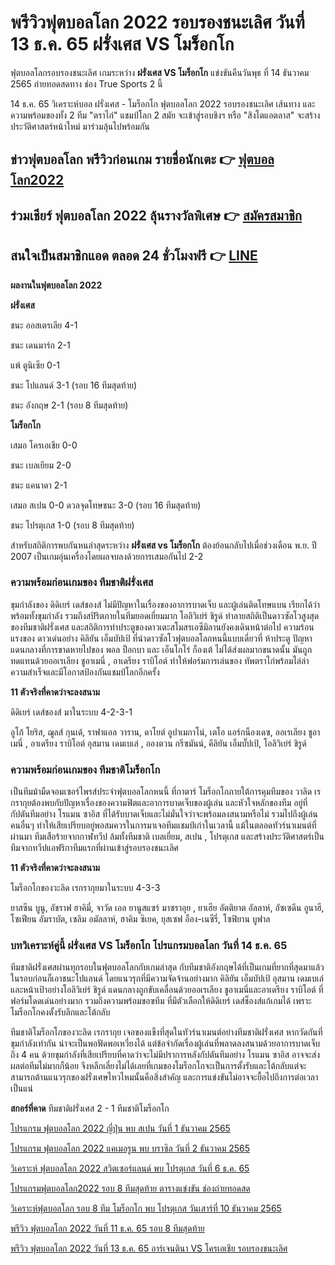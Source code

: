 # พรีวิวฟุตบอลโลก 2022 รอบรองชนะเลิศ วันที่ 13 ธ.ค. 65 ฝรั่งเศส VS โมร็อกโก

ฟุตบอลโลกรอบรองชนะเลิศ เกมระหว่าง **ฝรั่งเศส VS โมร็อกโก** แข่งขันคืนวันพุธ ที่ 14 ธันวาคม 2565 ถ่ายทอดสดทาง ช่อง True Sports 2 นี้

14 ธ.ค. 65 วิเคราะห์บอล ฝรั่งเศส - โมร็อกโก ฟุตบอลโลก 2022 รอบรองชนะเลิศ เส้นทาง และความพร้อมของทั้ง 2 ทีม "ตราไก่" แชมป์โลก 2 สมัย จะเข้าสู่รอบชิงฯ หรือ "สิงโตแอตลาส" จะสร้างประวัติศาสตร์หน้าใหม่ มาร่วมลุ้นไปพร้อมกัน

## ข่าวฟุตบอลโลก พรีวิวก่อนเกม รายชื่อนักเตะ 👉 [ฟุตบอลโลก2022](https://www.ufa88s.info/)

## ร่วมเชียร์ ฟุตบอลโลก 2022 ลุ้นรางวัลพิเศษ 👉 [สมัครสมาชิก](https://member.ufa88s.info/register/?s=wwwufa88s&lang=th)

## สนใจเป็นสมาชิกแอด ตลอด 24 ชั่วโมงฟรี 👉 [LINE](https://line.me/R/ti/p/@283xkvif)

**ผลงานในฟุตบอลโลก 2022**

**ฝรั่งเศส**

ชนะ ออสเตรเลีย 4-1

ชนะ เดนมาร์ก 2-1

แพ้ ตูนิเซีย 0-1

ชนะ โปแลนด์ 3-1 (รอบ 16 ทีมสุดท้าย)

ชนะ อังกฤษ 2-1 (รอบ 8 ทีมสุดท้าย)

**โมร็อกโก**

เสมอ โครเอเชีย 0-0

ชนะ เบลเยียม 2-0

ชนะ แคนาดา 2-1

เสมอ สเปน 0-0 ดวลจุดโทษชนะ 3-0 (รอบ 16 ทีมสุดท้าย)

ชนะ โปรตุเกส 1-0 (รอบ 8 ทีมสุดท้าย) 

สำหรับสถิติการพบกันหนล่าสุดระหว่าง **ฝรั่งเศส vs โมร็อกโก** ต้องย้อนกลับไปเมื่อช่วงเดือน พ.ย. ปี 2007 เป็นเกมอุ่นเครื่องโดยผลจบลงด้วยการเสมอกันไป 2-2

### ความพร้อมก่อนเกมของ ทีมชาติฝรั่งเศส

ขุมกำลังของ ดิดิเยร์ เดส์ชองส์ ไม่มีปัญหาในเรื่องของอาการบาดเจ็บ และผู้เล่นติดโทษแบน เรียกได้ว่าพร้อมทั้งขุมกำลัง รวมถึงสปิริตภายในทีมยอดเยี่ยมมาก โอลิวิเย่ร์ ชิรูด์ ทำลายสถิติเป็นดาวซัลโวสูงสุดของทีมชาติฝรั่งเศส และสถิติการทำประตูของดาวเตะสโมสรเอซีมิลานยังคงเดินหน้าต่อไป ความร้อนแรงของ ดาวเด่นอย่าง คิลิยัน เอ็มบัปเป้ ที่นำดาวซัลโวฟุตบอลโลกหนนี้แบบเดี่ยวที่ ห้าประตู ปัญหาแดนกลางที่การขาดหายไปของ พอล ป็อกบา และ เอ็นโกโร่ ก็องเต้ ไม่ได้ส่งผลมากขนาดนั้น มันถูกทดแทนด้วยออเรเลียง ชูอาเมนี่ , อาเดรียง ราบิโอต์ ทำให้ฟอร์มการเล่นของ ทัพตราไก่พร้อมไล่ล่าความสำเร็จและมีโอกาสป้องกันแชมป์โลกอีกครั้ง

**11 ตัวจริงที่คาดว่าจะลงสนาม**

ดิดิเยร์ เดส์ชองส์ มาในระบบ 4-2-3-1

อูโก้ โยริส, ฌูลส์ กุนเด้, ราฟาแอล วาราน, ดาโยต์ อูปาเมกาโน่, เตโอ แอร์กน็องเดซ, ออเรเลียง ชูอาเมนี่ , อาเดรียง ราบิโอต์ อุสมาน เดมเบเล่ , อองตวน กรีซมันน์, คีลิยัน เอ็มบั๊ปเป้, โอลิวิเย่ร์ ชิรูด์

### ความพร้อมก่อนเกมของ ทีมชาติโมร็อกโก

เป็นทีมม้ามืดจอมเซอร์ไพรส์ประจำฟุตบอลโลกหนนี้ ที่กาตาร์ โมร็อกโกภายใต้การคุมทีมของ วาลิด เรกรากุยต้องพบกับปัญหาเรื่องของความฟิตและอาการบาดเจ็บของผู้เล่น และหัวใจหลักของทีม อยู่ที่กัปตันทีมอย่าง โรแมน ซาอิส ที่ได้รับบาดเจ็บและไม่มั่นใจว่าจะพร้อมลงสนามหรือไม่ รวมไปถึงผู้เล่นคนอื่นๆ ทำให้เสียเปรียบอยู่พอสมควรในการมาเจอทีมแชมป์เก่าในเวลานี้ แม้ในตลอดทัวร์นาเมนต์ที่ผ่านมา ทีมเสือร้ายจากกาฬทวีป ล้มทั้งทีมชาติ เบลเยี่ยม, สเปน , โปรตุเกส และสร้างประวัติศาสตร์เป็นทีมจากทวีปแอฟริกาทีมแรกที่ผ่านเข้าสู่รอบรองชนะเลิศ

**11 ตัวจริงที่คาดว่าจะลงสนาม**

โมร็อกโกของวะลิด เรกรากุยมาในระบบ 4-3-3

ยาสซีน บูนู, อัชราฟ ฮาคิมี่, จาวัด เอล ยานูสแซร์ มาซราอุย , ยาเฮีย อัตติยาต อัลลาห์, อัซเซดีน อูนาฮี, โซเฟียน อัมราบัต, เซลิม อมัลลาห์, ฮาคิม ซิเยค, ยุสเซฟ อ็อง-เนซีรี่, โซฟิยาน บูฟาล

### บทวิเคราะห์คู่นี้ ฝรั่งเศส VS โมร็อกโก โปรแกรมบอลโลก วันที่ 14 ธ.ค. 65 

ทีมชาติฝรั่งเศสผ่านทุกรอบในฟุตบอลโลกกับเกมล่าสุด กับทีมชาติอังกฤษได้ที่เป็นเกมที่ยากที่สุดมาแล้ว ในรอบก่อนก็เอาชนะโปแลนด์ โดยแนวรุกที่มีความจัดจ้านอย่างมาก คิลิยัน เอ็มบัปเป้ อุสมาน เดมเบเล่ และหน้าเป้าอย่างโอลิวิเย่ร์ ชิรูด์ แดนกลางถูกขับเคลื่อนด้วยออเรเลียง ชูอาเมนี่และอาเดรียง ราบิโอต์ ที่ฟอร์มโดดเด่นอย่างมาก รวมถึงความพร้อมขอฃทีม ที่มีตัวเลือกให้ดิดิเยร์ เดส์ช็องส์แก้เกมได้ เพราะโมร็อกโกคงตั้งรับลึกและโต้กลับ

ทีมชาติโมร็อกโกของวะลิด เรกรากุย เจอของแข็งที่สุดในทัวร์นาเมนต์อย่างทีมชาติฝรั่งเศส หากวัดกันที่ขุมกำลังเท่ากัน น่าจะเป็นพอฟัดพอเหวี่ยงได้ แต่ข้อจำกัดเรื่องผู้เล่นที่พลาดลงสนามด้วยอาการบาดเจ็บถึง 4 คน ด้วยขุมกำลังที่เสียเปรียบที่คาดว่าจะไม่มีปราการหลังกัปตันทีมอย่าง โรแมน ซาอิส อาจจะส่งผลต่อทีมไม่มากก็น้อย จึงหลีกเลี่ยงไม่ได้เลยที่เกมของโมร็อกโกจะเป็นการตั้งรับและโต้กลับแต่จะสามารถต้านแนวรุกของฝรั่งเศษไหวไหมนั้นคือสิ่งสำคัญ และการแข่งขันไม่อาจจะยื้อไปถึงการต่อเวลาเป็นแน่

**สกอร์ที่คาด** ทีมชาติฝรั่งเศส 2 - 1 ทีมชาติโมร็อกโก

[โปรแกรม ฟุตบอลโลก 2022 ญี่ปุ่น พบ สเปน วันที่ 1 ธันวาคม 2565](https://atom.io/packages/%E0%B9%82%E0%B8%9B%E0%B8%A3%E0%B9%81%E0%B8%81%E0%B8%A3%E0%B8%A1%20%E0%B8%9F%E0%B8%B8%E0%B8%95%E0%B8%9A%E0%B8%AD%E0%B8%A5%E0%B9%82%E0%B8%A5%E0%B8%81%202022%20%E0%B8%8D%E0%B8%B5%E0%B9%88%E0%B8%9B%E0%B8%B8%E0%B9%88%E0%B8%99%20%E0%B8%9E%E0%B8%9A%20%E0%B8%AA%E0%B9%80%E0%B8%9B%E0%B8%99%20%E0%B8%A7%E0%B8%B1%E0%B8%99%E0%B8%97%E0%B8%B5%E0%B9%88%201%20%E0%B8%98%E0%B8%B1%E0%B8%99%E0%B8%A7%E0%B8%B2%E0%B8%84%E0%B8%A1%202565%20%E0%B8%8A%E0%B9%88%E0%B8%AD%E0%B8%87%E0%B8%96%E0%B9%88%E0%B8%B2%E0%B8%A2%E0%B8%97%E0%B8%AD%E0%B8%94%E0%B8%AA%E0%B8%94)

[โปรแกรม ฟุตบอลโลก 2022 แคเมอรูน พบ บราซิล วันที่ 2 ธันวาคม 2565](https://atom.io/packages/%E0%B9%82%E0%B8%9B%E0%B8%A3%E0%B9%81%E0%B8%81%E0%B8%A3%E0%B8%A1%20%E0%B8%9F%E0%B8%B8%E0%B8%95%E0%B8%9A%E0%B8%AD%E0%B8%A5%E0%B9%82%E0%B8%A5%E0%B8%81%202022%20%E0%B9%81%E0%B8%84%E0%B9%80%E0%B8%A1%E0%B8%AD%E0%B8%A3%E0%B8%B9%E0%B8%99%20%E0%B8%9E%E0%B8%9A%20%E0%B8%9A%E0%B8%A3%E0%B8%B2%E0%B8%8B%E0%B8%B4%E0%B8%A5%20%E0%B8%A7%E0%B8%B1%E0%B8%99%E0%B8%97%E0%B8%B5%E0%B9%88%202%20%E0%B8%98.%E0%B8%84.%202565)

[วิเคราะห์ ฟุตบอลโลก 2022 สวิตเซอร์แลนด์ พบ โปรตุเกส วันที่ 6 ธ.ค. 65](https://atom.io/packages/%E0%B8%A7%E0%B8%B4%E0%B9%80%E0%B8%84%E0%B8%A3%E0%B8%B2%E0%B8%B0%E0%B8%AB%E0%B9%8C%20%E0%B8%9F%E0%B8%B8%E0%B8%95%E0%B8%9A%E0%B8%AD%E0%B8%A5%E0%B9%82%E0%B8%A5%E0%B8%81%202022%20%E0%B8%AA%E0%B8%A7%E0%B8%B4%E0%B8%95%E0%B9%80%E0%B8%8B%E0%B8%AD%E0%B8%A3%E0%B9%8C%E0%B9%81%E0%B8%A5%E0%B8%99%E0%B8%94%E0%B9%8C%20%E0%B8%9E%E0%B8%9A%20%E0%B9%82%E0%B8%9B%E0%B8%A3%E0%B8%95%E0%B8%B8%E0%B9%80%E0%B8%81%E0%B8%AA%20%E0%B8%A7%E0%B8%B1%E0%B8%99%E0%B8%97%E0%B8%B5%E0%B9%88%206%20%E0%B8%98.%E0%B8%84.%2065)

[โปรแกรมฟุตบอลโลก2022 รอบ 8 ทีมสุดท้าย ตารางแข่งขัน ช่องถ่ายทอดสด](https://atom.io/packages/%E0%B9%82%E0%B8%9B%E0%B8%A3%E0%B9%81%E0%B8%81%E0%B8%A3%E0%B8%A1%E0%B8%9F%E0%B8%B8%E0%B8%95%E0%B8%9A%E0%B8%AD%E0%B8%A5%E0%B9%82%E0%B8%A5%E0%B8%812022%20%E0%B8%A3%E0%B8%AD%E0%B8%9A%208%20%E0%B8%97%E0%B8%B5%E0%B8%A1%E0%B8%AA%E0%B8%B8%E0%B8%94%E0%B8%97%E0%B9%89%E0%B8%B2%E0%B8%A2%20%E0%B8%8A%E0%B9%88%E0%B8%AD%E0%B8%87%E0%B8%96%E0%B9%88%E0%B8%B2%E0%B8%A2%E0%B8%97%E0%B8%AD%E0%B8%94%E0%B8%AA%E0%B8%94)

[วิเคราะห์ฟุตบอลโลก รอบ 8 ทีม โมร็อกโก พบ โปรตุเกส วันเสาร์ที่ 10 ธันวาคม 2565](https://atom.io/themes/%E0%B8%A7%E0%B8%B4%E0%B9%80%E0%B8%84%E0%B8%A3%E0%B8%B2%E0%B8%B0%E0%B8%AB%E0%B9%8C%E0%B8%9F%E0%B8%B8%E0%B8%95%E0%B8%9A%E0%B8%AD%E0%B8%A5%E0%B9%82%E0%B8%A5%E0%B8%81%20%E0%B8%A3%E0%B8%AD%E0%B8%9A%208%20%E0%B8%97%E0%B8%B5%E0%B8%A1%20%E0%B9%82%E0%B8%A1%E0%B8%A3%E0%B9%87%E0%B8%AD%E0%B8%81%E0%B9%82%E0%B8%81%20%E0%B8%9E%E0%B8%9A%20%E0%B9%82%E0%B8%9B%E0%B8%A3%E0%B8%95%E0%B8%B8%E0%B9%80%E0%B8%81%E0%B8%AA%20%E0%B8%A7%E0%B8%B1%E0%B8%99%E0%B9%80%E0%B8%AA%E0%B8%B2%E0%B8%A3%E0%B9%8C%E0%B8%97%E0%B8%B5%E0%B9%88%2010%20%E0%B8%98.%E0%B8%84.%2065)

[พรีวิว ฟุตบอลโลก 2022 วันที่ 11 ธ.ค. 65 รอบ 8 ทีมสุดท้าย](https://atom.io/packages/%E0%B8%9E%E0%B8%A3%E0%B8%B5%E0%B8%A7%E0%B8%B4%E0%B8%A7%20%E0%B8%AD%E0%B8%B1%E0%B8%87%E0%B8%81%E0%B8%A4%E0%B8%A9%20%E0%B8%9E%E0%B8%9A%20%E0%B8%9D%E0%B8%A3%E0%B8%B1%E0%B9%88%E0%B8%87%E0%B9%80%E0%B8%A8%E0%B8%AA%20%E0%B8%9F%E0%B8%B8%E0%B8%95%E0%B8%9A%E0%B8%AD%E0%B8%A5%E0%B9%82%E0%B8%A5%E0%B8%81%202022%20%E0%B8%A7%E0%B8%B1%E0%B8%99%E0%B8%97%E0%B8%B5%E0%B9%88%2011%20%E0%B8%98.%E0%B8%84.%2065)

[พรีวิว ฟุตบอลโลก 2022 วันที่ 13 ธ.ค. 65 อาร์เจนตินา VS โครเอเชีย รอบรองชนะเลิศ](https://atom.io/packages/%E0%B8%9E%E0%B8%A3%E0%B8%B5%E0%B8%A7%E0%B8%B4%E0%B8%A7%20%E0%B8%9F%E0%B8%B8%E0%B8%95%E0%B8%9A%E0%B8%AD%E0%B8%A5%E0%B9%82%E0%B8%A5%E0%B8%81%202022%20%E0%B8%A7%E0%B8%B1%E0%B8%99%E0%B8%97%E0%B8%B5%E0%B9%88%2013%20%E0%B8%98.%E0%B8%84.%2065%20%E0%B8%AD%E0%B8%B2%E0%B8%A3%E0%B9%8C%E0%B9%80%E0%B8%88%E0%B8%99%E0%B8%95%E0%B8%B4%E0%B8%99%E0%B8%B2%20vs%20%E0%B9%82%E0%B8%84%E0%B8%A3%E0%B9%80%E0%B8%AD%E0%B9%80%E0%B8%8A%E0%B8%B5%E0%B8%A2%20%E0%B8%A3%E0%B8%AD%E0%B8%9A%E0%B8%A3%E0%B8%AD%E0%B8%87%E0%B8%8A%E0%B8%99%E0%B8%B0%E0%B9%80%E0%B8%A5%E0%B8%B4%E0%B8%A8)
